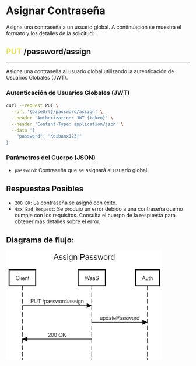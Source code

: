 # Asignar Contraseña

Asigna una contraseña a un usuario global. A continuación se muestra el formato y los detalles de la solicitud:

## <span style='color: #e5e356;'>PUT</span> /password/assign
---
Asigna una contraseña al usuario global utilizando la autenticación de Usuarios Globales (JWT).

### Autenticación de Usuarios Globales (JWT)

```bash
curl --request PUT \
  --url '{baseUrl}/password/assign' \
  --header 'Authorization: JWT {token}' \
  --header 'Content-Type: application/json' \
  --data '{
    "password": "Koibanx123!"
}'
```

### Parámetros del Cuerpo (JSON)

- `password`: Contraseña que se asignará al usuario global.

## Respuestas Posibles

- `200 OK`: La contraseña se asignó con éxito.
- `4xx Bad Request`: Se produjo un error debido a una contraseña que no cumple con los requisitos. Consulta el cuerpo de la respuesta para obtener más detalles sobre el error.


## Diagrama de flujo:
![Assign Password](./AssignPassword.png)
